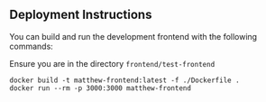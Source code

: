 ## Deployment Instructions

You can build and run the development frontend with the following commands:

Ensure you are in the directory `frontend/test-frontend`
```
docker build -t matthew-frontend:latest -f ./Dockerfile .
docker run --rm -p 3000:3000 matthew-frontend
```